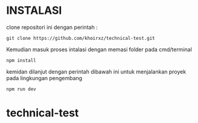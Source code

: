 # INSTALASI

clone repositori ini dengan perintah :

```
git clone https://github.com/khoirxz/technical-test.git
```

Kemudian masuk proses intalasi dengan memasi folder pada cmd/terminal

```
npm install
```

kemidan dilanjut dengan perintah dibawah ini untuk menjalankan proyek pada lingkungan pengembang

```
npm run dev
```
# technical-test
